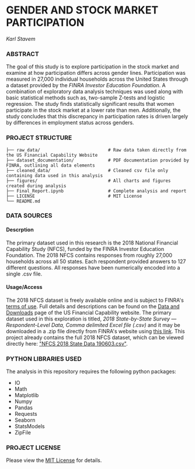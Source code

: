 # GENDER AND STOCK MARKET PARTICIPATION
_Karl Stavem_

### ABSTRACT
The goal of this study is to explore participation in the stock market and examine at how participation differs across gender lines.  Participation was measured in 27,000 individual households across the United States through a dataset provided by the _FINRA Investor Education Foundation_.   A combination of exploratory data analysis techniques was used along with basic statistical methods such as, two-sample Z-tests and logistic regression.   The study finds statistically significant results that women participate in the stock market at a lower rate than men.   Additionally, the study concludes that this discrepancy in participation rates is driven largely by differences in employment status across genders.


### PROJECT STRUCTURE

    ├── raw_data/                          # Raw data taken directly from the US Financial Capability Website
    ├── dataset_documentation/             # PDF documentation provided by FINRA, outlining all data elements
    ├── cleaned_data/                      # Cleaned csv file only containing data used in this analysis
    ├── figures/                           # All charts and figures created during analysis
    ├── Final_Report.ipynb                 # Complete analysis and report
    ├── LICENSE                            # MIT License
    └── README.md

### DATA SOURCES
#### Descrption
The primary dataset used in this research is the 2018 National Financial Capability Study (NFCS), funded by the FINRA Investor Education Foundation.  The 2018 NFCS contains responses from roughly 27,000 households across all 50 states. Each respondent provided answers to 127 different questions. All responses have been numerically encoded into a single .csv file.

#### Usage/Access
The 2018 NFCS dataset is freely available online and is subject to FINRA's [terms of use](https://www.usfinancialcapability.org/terms.php).  Full details and descriptions can be found on the  [Data and Downloads](https://www.usfinancialcapability.org/downloads.php) page of the US Financial Capability website.  The primary dataset used in this exploration is titled, _2018 State-by-State Survey — Respondent-Level Data, Comma delimited Excel file (.csv)_ and it may be downloaded in a .zip file directly from FINRA's website using [this link](https://www.usfinancialcapability.org/downloads/NFCS_2018_State_by_State_Data_Excel.zip).  This project already contains the full 2018 NFCS dataset, which can be viewed directly here: [\"NFCS 2018 State Data 190603.csv\"](raw_data/NFCS%202018%20State%20Data%20190603.csv). 


### PYTHON LIBRARIES USED
The analysis in this repository requires the following python packages:
* IO
* Math
* Matplotlib
* Numpy
* Pandas
* Requests 
* Seaborn
* StatsModels
* ZipFile


### PROJECT LICENSE
Please view the [MIT License](/LICENSE) for details.

